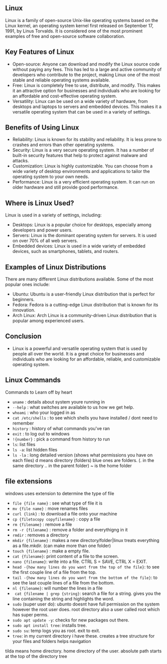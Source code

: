 ## Linux

Linux is a family of open-source Unix-like operating systems based on the Linux kernel, an operating system kernel first released on September 17, 1991, by Linus Torvalds. It is considered one of the most prominent examples of free and open-source software collaboration.

## Key Features of Linux

- Open-source: Anyone can download and modify the Linux source code without paying any fees. This has led to a large and active community of developers who contribute to the project, making Linux one of the most stable and reliable operating systems available.
- Free: Linux is completely free to use, distribute, and modify. This makes it an attractive option for businesses and individuals who are looking for an affordable and cost-effective operating system.
- Versatility: Linux can be used on a wide variety of hardware, from desktops and laptops to servers and embedded devices. This makes it a versatile operating system that can be used in a variety of settings.

## Benefits of Using Linux

- Reliability: Linux is known for its stability and reliability. It is less prone to crashes and errors than other operating systems.
- Security: Linux is a very secure operating system. It has a number of built-in security features that help to protect against malware and attacks.
- Customization: Linux is highly customizable. You can choose from a wide variety of desktop environments and applications to tailor the operating system to your own needs.
- Performance: Linux is a very efficient operating system. It can run on older hardware and still provide good performance.

## Where is Linux Used?

Linux is used in a variety of settings, including:

- Desktops: Linux is a popular choice for desktops, especially among developers and power users.
- Servers: Linux is the dominant operating system for servers. It is used on over 70% of all web servers.
- Embedded devices: Linux is used in a wide variety of embedded devices, such as smartphones, tablets, and routers.

## Examples of Linux Distributions

There are many different Linux distributions available. Some of the most popular ones include:

- Ubuntu: Ubuntu is a user-friendly Linux distribution that is perfect for beginners.
- Fedora: Fedora is a cutting-edge Linux distribution that is known for its innovation.
- Arch Linux: Arch Linux is a community-driven Linux distribution that is popular among experienced users.

## Conclusion

- Linux is a powerful and versatile operating system that is used by people all over the world. It is a great choice for businesses and individuals who are looking for an affordable, reliable, and customizable operating system.

## Linux Commands

Commands to Learn off by heart

- `uname` : details about system youre running in
- `--help` : what switches are available to us how we get help.
- `whoami` : who your logged in as
- `cat /etc/shells` : to see which shells you have installed / dont need to remember
- `history` : history of what commands you've ran
- `exit` : to log out to windows
- `!{number}` : pick a command from history to run
-  `ls`: list files
-  `ls -a`: list hidden files
-  `ls -la` : long detailed version (shows what permissions you have on each files) d means directory (folders) blue ones are folders. (. in the same directory .. in the parent folder) ~ is the home folder

## file extensions
windows uses extension to determine the type of file
- `file {file name}` : see what type of file it is
- `mv {file name}` : move renames files
- `curl {link}` : to download a file onto your machine
- `cp {filetocopy copyfilename}` : copy a file
- `rm {filename}` : remove a file
- `rm -r {filename}` : remove a folder and everythigng in it
- `rmdir` : removes a directory
- `mkdir {filename}` : makes a new directory/folder|linux treats everything as a file.mkdir. (can make more than one folder)
- `touch {filename}` : make a empty file.
- `cat {filename}`: print content of a file to the screen.
- `nano {filename}`: write into a file. CTRL S = SAVE, CTRL X = EXIT.
- `head -{how many lines do you want from the top of the file}`: to see the first couple line of a file from the top.
- `tail -{how many lines do you want from the bottom of the file}`: to see the last couple lines of a file from the bottom.
- `nl {filename}`: will number the lines in a file
- ` cat {filename | grep {string}`: search a file for a string. gives you the line containing the string and highlights the word.
- `sudo` (super user do):  ubunto doesnt have full permission on the system however the root user does. root directory also a user called root which has super perms.
- `sudo apt update -y`: checks for new packages out there.
- `sudo apt install tree`: installs tree.
- `sudo su`: temp logs you as root. exit to exit.
- `tree`: in my current directory i have these. creates a tree structure for your files and folders helps navigation

tilda means home directory. home directory of the user.
absolute path starts at the top of the directory tree